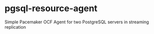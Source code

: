 pgsql-resource-agent
====================

Simple Pacemaker OCF Agent for two PostgreSQL servers in streaming replication